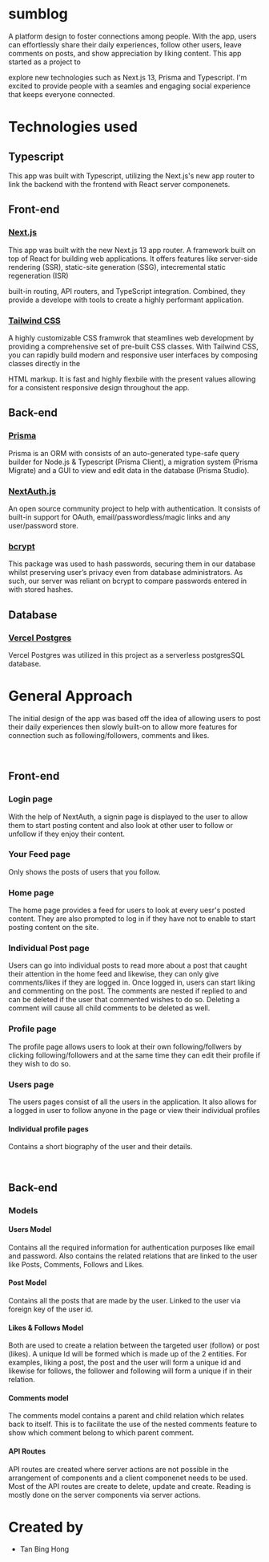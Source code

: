 # sumblog

A platform design to foster connections among people. With the app, users can effortlessly share their daily experiences, follow other users, leave comments on posts, and show appreciation by liking content. This app started as a project to

explore new technologies such as Next.js 13, Prisma and Typescript. I'm excited to provide people with a seamles and engaging social experience that keeps everyone connected.

# Technologies used

## Typescript

This app was built with Typescript, utilizing the Next.js's new app router to link the backend with the frontend with React server componenets.

## Front-end

### <a href="https://nextjs.org/" target="_blank" >Next.js</a>

This app was built with the new Next.js 13 app router. A framework built on top of React for building web applications. It offers features like server-side rendering (SSR), static-site generation (SSG), intecremental static regeneration (ISR)

built-in routing, API routers, and TypeScript integration. Combined, they provide a develope with tools to create a highly performant application.

### <a href="https://tailwindcss.com/" target="_blank" >Tailwind CSS</a>

A highly customizable CSS framwrok that steamlines web development by providing a comprehensive set of pre-built CSS classes. With Tailwind CSS, you can rapidly build modern and responsive user interfaces by composing classes directly in the

HTML markup. It is fast and highly flexbile with the present values allowing for a consistent responsive design throughout the app.

## Back-end

### <a href="https://www.prisma.io/" target="_blank" >Prisma</a>

Prisma is an ORM with consists of an auto-generated type-safe query builder for Node.js & Typescript (Prisma Client), a migration system (Prisma Migrate) and a GUI to view and edit data in the database (Prisma Studio).

### <a href="https://next-auth.js.org/" target="_blank" >NextAuth.js</a>

An open source community project to help with authentication. It consists of built-in support for OAuth, email/passwordless/magic links and any user/password store.

### <a href="https://github.com/kelektiv/node.bcrypt.js" target="_blank" >bcrypt</a>

This package was used to hash passwords, securing them in our database whilst preserving user’s privacy even from database administrators. As such, our server was reliant on bcrypt to compare passwords entered in with stored hashes.

## Database

### <a href="https://vercel.com/storage/postgres" target="_blank" >Vercel Postgres</a>

Vercel Postgres was utilized in this project as a serverless postgresSQL database.

# General Approach

The initial design of the app was based off the idea of allowing users to post their daily experiences then slowly built-on to allow more features for connection such as following/followers, comments and likes.

<br/>

## Front-end

### Login page

With the help of NextAuth, a signin page is displayed to the user to allow them to start posting content and also look at other user to follow or unfollow if they enjoy their content.

### Your Feed page

Only shows the posts of users that you follow.

### Home page

The home page provides a feed for users to look at every uesr's posted content. They are also prompted to log in if they have not to enable to start posting content on the site.

### Individual Post page

Users can go into individual posts to read more about a post that caught their attention in the home feed and likewise, they can only give comments/likes if they are logged in. Once logged in, users can start liking and commenting on the post. The comments are nested if replied to and can be deleted if the user that commented wishes to do so. Deleting a comment will cause all child comments to be deleted as well.

### Profile page

The profile page allows users to look at their own following/follwers by clicking following/followers and at the same time they can edit their profile if they wish to do so.

### Users page

The users pages consist of all the users in the application. It also allows for a logged in user to follow anyone in the page or view their individual profiles

#### Individual profile pages

Contains a short biography of the user and their details.

<br/>

## Back-end

### Models

#### Users Model

Contains all the required information for authentication purposes like email and password. Also contains the related relations that are linked to the user like Posts, Comments, Follows and Likes.

#### Post Model

Contains all the posts that are made by the user. Linked to the user via foreign key of the user id.

#### Likes & Follows Model

Both are used to create a relation between the targeted user (follow) or post (likes). A unique Id will be formed which is made up of the 2 entities. For examples, liking a post, the post and the user will form a unique id and likewise for follows, the follower and following will form a unique if in their relation.

#### Comments model

The comments model contains a parent and child relation which relates back to itself. This is to facilitate the use of the nested comments feature to show which comment belong to which parent comment.

#### API Routes

API routes are created where server actions are not possible in the arrangement of components and a client componenet needs to be used. Most of the API routes are create to delete, update and create. Reading is mostly done on the server components via server actions.

# Created by

- Tan Bing Hong
